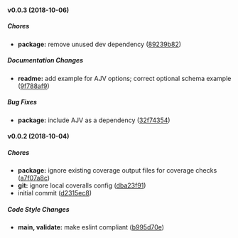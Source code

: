 #### v0.0.3 (2018-10-06)

##### Chores

* **package:**  remove unused dev dependency ([89239b82](https://github.com/CentralPing/json-api-query/commit/89239b828e850cadc6c14d53a8b74f25e3dd8d12))

##### Documentation Changes

* **readme:**  add example for AJV options; correct optional schema example ([9f788af9](https://github.com/CentralPing/json-api-query/commit/9f788af940e0f26fb9039d18166d74662b892f94))

##### Bug Fixes

* **package:**  include AJV as a dependency ([32f74354](https://github.com/CentralPing/json-api-query/commit/32f743544eea570a8c92dbaf6136ab86a79c7060))

#### v0.0.2 (2018-10-04)

##### Chores

* **package:**  ignore existing coverage output files for coverage checks ([a7f07a8c](https://github.com/CentralPing/json-api-query/commit/a7f07a8c27089236e3fe6a3252415a60acf1bdc8))
* **git:**  ignore local coveralls config ([dba23f91](https://github.com/CentralPing/json-api-query/commit/dba23f917c804d4f9f3c2e2235aa7aa9a9828bf0))
*  initial commit ([d2315ec8](https://github.com/CentralPing/json-api-query/commit/d2315ec8b60849de709c16b6ad87b0f5df118ec0))

##### Code Style Changes

* **main, validate:**  make eslint compliant ([b995d70e](https://github.com/CentralPing/json-api-query/commit/b995d70efea1d7fc836191a0e8d4bf25239e5aee))


